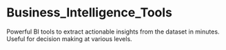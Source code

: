 # Business_Intelligence_Tools
Powerful BI tools to extract actionable insights from the dataset in minutes. Useful for decision making at various levels.
